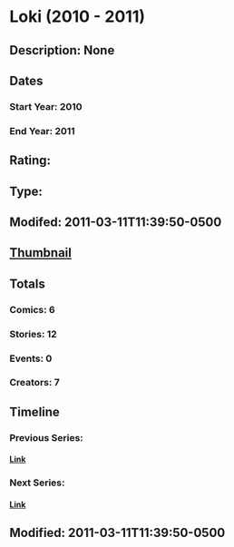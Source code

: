 # Loki (2010 - 2011)
## Description: None
## Dates
### Start Year: 2010
### End Year: 2011
## Rating: 
## Type: 
## Modifed: 2011-03-11T11:39:50-0500
## [Thumbnail](http://i.annihil.us/u/prod/marvel/i/mg/6/80/4c3de92d82164.jpg)
## Totals
### Comics: 6
### Stories: 12
### Events: 0
### Creators: 7
## Timeline
### Previous Series: 
#### [Link]()
### Next Series: 
#### [Link]()
## Modified: 2011-03-11T11:39:50-0500